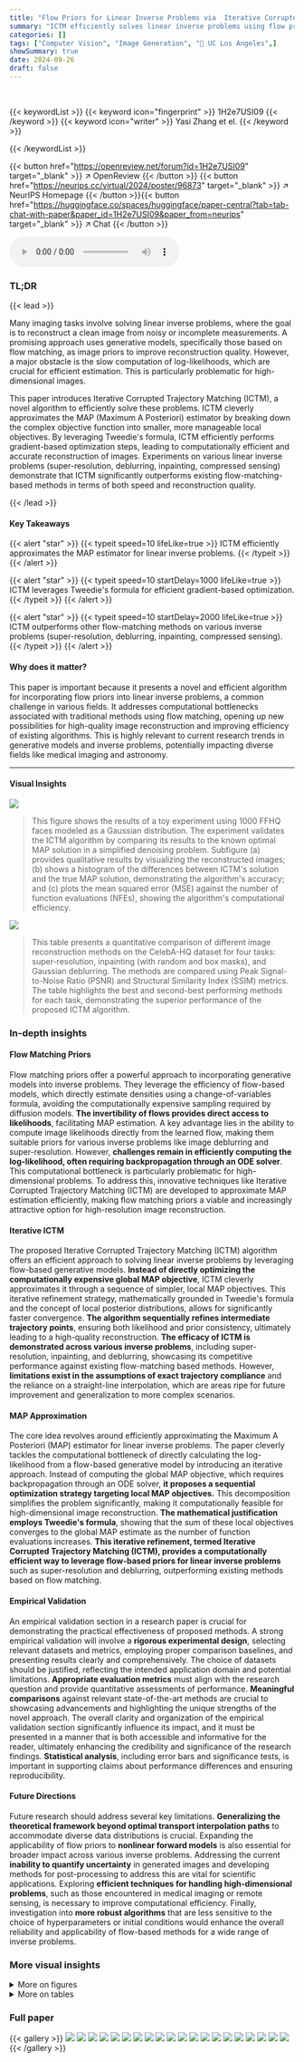 ```yaml
---
title: "Flow Priors for Linear Inverse Problems via  Iterative Corrupted Trajectory Matching"
summary: "ICTM efficiently solves linear inverse problems using flow priors by iteratively optimizing local MAP objectives, outperforming other flow-based methods."
categories: []
tags: ["Computer Vision", "Image Generation", "🏢 UC Los Angeles",]
showSummary: true
date: 2024-09-26
draft: false
---
```


<br>

{{< keywordList >}}
{{< keyword icon="fingerprint" >}} 1H2e7USI09 {{< /keyword >}}
{{< keyword icon="writer" >}} Yasi Zhang et el. {{< /keyword >}}
 
{{< /keywordList >}}

{{< button href="https://openreview.net/forum?id=1H2e7USI09" target="_blank" >}}
↗ OpenReview
{{< /button >}}
{{< button href="https://neurips.cc/virtual/2024/poster/96873" target="_blank" >}}
↗ NeurIPS Homepage
{{< /button >}}{{< button href="https://huggingface.co/spaces/huggingface/paper-central?tab=tab-chat-with-paper&paper_id=1H2e7USI09&paper_from=neurips" target="_blank" >}}
↗ Chat
{{< /button >}}



<audio controls>
    <source src="https://ai-paper-reviewer.com/1H2e7USI09/podcast.wav" type="audio/wav">
    Your browser does not support the audio element.
</audio>


### TL;DR


{{< lead >}}

Many imaging tasks involve solving linear inverse problems, where the goal is to reconstruct a clean image from noisy or incomplete measurements.  A promising approach uses generative models, specifically those based on flow matching, as image priors to improve reconstruction quality. However, a major obstacle is the slow computation of log-likelihoods, which are crucial for efficient estimation.  This is particularly problematic for high-dimensional images. 

This paper introduces Iterative Corrupted Trajectory Matching (ICTM), a novel algorithm to efficiently solve these problems. ICTM cleverly approximates the MAP (Maximum A Posteriori) estimator by breaking down the complex objective function into smaller, more manageable local objectives.  By leveraging Tweedie's formula, ICTM efficiently performs gradient-based optimization steps, leading to computationally efficient and accurate reconstruction of images.  Experiments on various linear inverse problems (super-resolution, deblurring, inpainting, compressed sensing) demonstrate that ICTM significantly outperforms existing flow-matching-based methods in terms of both speed and reconstruction quality.

{{< /lead >}}


#### Key Takeaways

{{< alert "star" >}}
{{< typeit speed=10 lifeLike=true >}} ICTM efficiently approximates the MAP estimator for linear inverse problems. {{< /typeit >}}
{{< /alert >}}

{{< alert "star" >}}
{{< typeit speed=10 startDelay=1000 lifeLike=true >}} ICTM leverages Tweedie's formula for efficient gradient-based optimization. {{< /typeit >}}
{{< /alert >}}

{{< alert "star" >}}
{{< typeit speed=10 startDelay=2000 lifeLike=true >}} ICTM outperforms other flow-matching methods on various inverse problems (super-resolution, deblurring, inpainting, compressed sensing). {{< /typeit >}}
{{< /alert >}}

#### Why does it matter?
This paper is important because it presents a novel and efficient algorithm for incorporating flow priors into linear inverse problems, a common challenge in various fields.  It addresses computational bottlenecks associated with traditional methods using flow matching, opening up new possibilities for high-quality image reconstruction and improving efficiency of existing algorithms. This is highly relevant to current research trends in generative models and inverse problems, potentially impacting diverse fields like medical imaging and astronomy.

------
#### Visual Insights



![](https://ai-paper-reviewer.com/1H2e7USI09/figures_5_1.jpg)

> This figure shows the results of a toy experiment using 1000 FFHQ faces modeled as a Gaussian distribution.  The experiment validates the ICTM algorithm by comparing its results to the known optimal MAP solution in a simplified denoising problem. Subfigure (a) provides qualitative results by visualizing the reconstructed images; (b) shows a histogram of the differences between ICTM's solution and the true MAP solution, demonstrating the algorithm's accuracy; and (c) plots the mean squared error (MSE) against the number of function evaluations (NFEs), showing the algorithm's computational efficiency.





![](https://ai-paper-reviewer.com/1H2e7USI09/tables_6_1.jpg)

> This table presents a quantitative comparison of different image reconstruction methods on the CelebA-HQ dataset for four tasks: super-resolution, inpainting (with random and box masks), and Gaussian deblurring.  The methods are compared using Peak Signal-to-Noise Ratio (PSNR) and Structural Similarity Index (SSIM) metrics.  The table highlights the best and second-best performing methods for each task, demonstrating the superior performance of the proposed ICTM algorithm.





### In-depth insights


#### Flow Matching Priors
Flow matching priors offer a powerful approach to incorporating generative models into inverse problems.  They leverage the efficiency of flow-based models, which directly estimate densities using a change-of-variables formula, avoiding the computationally expensive sampling required by diffusion models. **The invertibility of flows provides direct access to likelihoods**, facilitating MAP estimation. A key advantage lies in the ability to compute image likelihoods directly from the learned flow, making them suitable priors for various inverse problems like image deblurring and super-resolution. However, **challenges remain in efficiently computing the log-likelihood, often requiring backpropagation through an ODE solver**. This computational bottleneck is particularly problematic for high-dimensional problems.  To address this, innovative techniques like Iterative Corrupted Trajectory Matching (ICTM) are developed to approximate MAP estimation efficiently, making flow matching priors a viable and increasingly attractive option for high-resolution image reconstruction.

#### Iterative ICTM
The proposed Iterative Corrupted Trajectory Matching (ICTM) algorithm offers an efficient approach to solving linear inverse problems by leveraging flow-based generative models.  **Instead of directly optimizing the computationally expensive global MAP objective**, ICTM cleverly approximates it through a sequence of simpler, local MAP objectives. This iterative refinement strategy, mathematically grounded in Tweedie's formula and the concept of local posterior distributions, allows for significantly faster convergence.  **The algorithm sequentially refines intermediate trajectory points**, ensuring both likelihood and prior consistency, ultimately leading to a high-quality reconstruction. **The efficacy of ICTM is demonstrated across various inverse problems**, including super-resolution, inpainting, and deblurring, showcasing its competitive performance against existing flow-matching based methods.  However, **limitations exist in the assumptions of exact trajectory compliance** and the reliance on a straight-line interpolation, which are areas ripe for future improvement and generalization to more complex scenarios.

#### MAP Approximation
The core idea revolves around efficiently approximating the Maximum A Posteriori (MAP) estimator for linear inverse problems.  The paper cleverly tackles the computational bottleneck of directly calculating the log-likelihood from a flow-based generative model by introducing an iterative approach.  Instead of computing the global MAP objective, which requires backpropagation through an ODE solver, **it proposes a sequential optimization strategy targeting local MAP objectives.** This decomposition simplifies the problem significantly, making it computationally feasible for high-dimensional image reconstruction. **The mathematical justification employs Tweedie's formula**, showing that the sum of these local objectives converges to the global MAP estimate as the number of function evaluations increases. **This iterative refinement, termed Iterative Corrupted Trajectory Matching (ICTM), provides a computationally efficient way to leverage flow-based priors for linear inverse problems** such as super-resolution and deblurring, outperforming existing methods based on flow matching.

#### Empirical Validation
An empirical validation section in a research paper is crucial for demonstrating the practical effectiveness of proposed methods.  A strong empirical validation will involve a **rigorous experimental design**, selecting relevant datasets and metrics, employing proper comparison baselines, and presenting results clearly and comprehensively.  The choice of datasets should be justified, reflecting the intended application domain and potential limitations.  **Appropriate evaluation metrics** must align with the research question and provide quantitative assessments of performance.  **Meaningful comparisons** against relevant state-of-the-art methods are crucial to showcasing advancements and highlighting the unique strengths of the novel approach.  The overall clarity and organization of the empirical validation section significantly influence its impact, and it must be presented in a manner that is both accessible and informative for the reader, ultimately enhancing the credibility and significance of the research findings.  **Statistical analysis**, including error bars and significance tests, is important in supporting claims about performance differences and ensuring reproducibility.

#### Future Directions
Future research should address several key limitations.  **Generalizing the theoretical framework beyond optimal transport interpolation paths** to accommodate diverse data distributions is crucial.  Expanding the applicability of flow priors to **nonlinear forward models** is also essential for broader impact across various inverse problems.  Addressing the current **inability to quantify uncertainty** in generated images and developing methods for post-processing to address this are vital for scientific applications.  Exploring **efficient techniques for handling high-dimensional problems**, such as those encountered in medical imaging or remote sensing, is necessary to improve computational efficiency.  Finally, investigation into **more robust algorithms** that are less sensitive to the choice of hyperparameters or initial conditions would enhance the overall reliability and applicability of flow-based methods for a wide range of inverse problems.


### More visual insights

<details>
<summary>More on figures
</summary>


![](https://ai-paper-reviewer.com/1H2e7USI09/figures_6_1.jpg)

> This figure shows a qualitative comparison of the image reconstruction results obtained using different methods on the CelebA-HQ dataset for four different tasks: super-resolution, inpainting (random mask), Gaussian deblurring, and inpainting (box mask).  The results show that the method proposed in the paper generates reconstructions that align more closely with the ground truth images compared to other baselines, indicating better quality and higher detail preservation.


![](https://ai-paper-reviewer.com/1H2e7USI09/figures_8_1.jpg)

> This figure shows the ablation study on the step size (η) and guidance weight (λ) hyperparameters of the ICTM algorithm.  The results are presented for four different image reconstruction tasks: super-resolution, inpainting (random), Gaussian deblurring, and inpainting (box).  The plots show the PSNR and SSIM values achieved for various values of η and λ. It demonstrates that the optimal hyperparameter settings for ICTM are relatively consistent across these different tasks, with η = 10⁻² working well for all tasks on the CelebA-HQ dataset and λ values set to 10³ for Gaussian deblurring and 10⁴ for the other tasks.


![](https://ai-paper-reviewer.com/1H2e7USI09/figures_8_2.jpg)

> This figure shows the ablation study on the impact of the number of iterations (K) on the performance of ICTM across different image reconstruction tasks.  It demonstrates that for super-resolution, inpainting, and deblurring, a single iteration (K=1) is optimal. However, for compressed sensing, more iterations are needed to achieve optimal performance, highlighting the increased complexity associated with this task.


![](https://ai-paper-reviewer.com/1H2e7USI09/figures_18_1.jpg)

> This figure shows the ablation study on the impact of the iteration number (K) on the performance of the ICTM algorithm across different inverse problems.  While K=1 suffices for super-resolution, inpainting, and deblurring tasks, compressed sensing requires a larger K value for optimal performance.  The authors hypothesize that the increased complexity of the compressed sensing operator necessitates more iterations to find the optimal solution.


![](https://ai-paper-reviewer.com/1H2e7USI09/figures_18_2.jpg)

> This figure shows the results of a toy experiment to validate the proposed algorithm. The experiment uses a simplified denoising problem where the ground truth is known.  The figure contains three subfigures:  (a) Qualitative Results: Shows visual comparisons of reconstructions obtained via the proposed method with the ground truth. (b) Histogram of Differences: Shows a histogram of the differences between the reconstructions obtained via the proposed method and the ground truth. (c) MSE vs NFES: Shows a plot illustrating the mean squared error (MSE) of the reconstructions as a function of the number of function evaluations (NFEs).


![](https://ai-paper-reviewer.com/1H2e7USI09/figures_19_1.jpg)

> This figure shows 200 samples generated from a flow-based generative model trained on 10,000 samples from a Gaussian distribution.  These samples demonstrate the model's ability to generate new images similar in style to the training data. The images are grayscale and appear to be face-like, although many are blurry or imperfect. This suggests the model has learned some aspects of face structure and variation from its training data but could benefit from further training or adjustments to its architecture.


![](https://ai-paper-reviewer.com/1H2e7USI09/figures_20_1.jpg)

> This figure shows a qualitative comparison of compressed sensing results using different methods. The left side shows the ground truth images, and the right side shows the reconstructed images generated by various methods, including the proposed ICTM method.  Visual inspection reveals that ICTM produces images with fewer artifacts and higher clarity than the alternative methods, demonstrating its superior accuracy in compressed sensing tasks.


![](https://ai-paper-reviewer.com/1H2e7USI09/figures_21_1.jpg)

> This figure shows the results of a toy experiment to validate the proposed ICTM algorithm.  The experiment uses 1000 FFHQ faces modeled as a Gaussian distribution for a denoising task.  It demonstrates the efficacy of ICTM in approximating the true Maximum A Posteriori (MAP) solution. Three subfigures are shown: (a) shows qualitative results comparing the reconstructed images to the ground truth, illustrating the visual fidelity of the algorithm. (b) is a histogram showing the distribution of differences between the results obtained by the algorithm and the true MAP solution, indicating the algorithm's accuracy. (c) is a plot showing the Mean Squared Error (MSE) as a function of the number of function evaluations (NFEs), showcasing the computational efficiency of the ICTM approach.


![](https://ai-paper-reviewer.com/1H2e7USI09/figures_21_2.jpg)

> This figure presents the results of a toy experiment where the authors approximate the Maximum a Posteriori (MAP) solution for a simplified denoising problem using a flow-based model and the proposed Iterative Corrupted Trajectory Matching (ICTM) algorithm.  Subfigure (a) provides qualitative results by visually comparing reconstructions obtained using the ICTM algorithm with the ground truth. Subfigure (b) presents a histogram that visualizes the distribution of differences between the reconstructions obtained with the ICTM algorithm and the true MAP solution for the experiment, illustrating that the algorithm's output is close to the optimal MAP solution. Lastly, subfigure (c) shows a plot of mean square error (MSE) against the number of function evaluations (NFEs), demonstrating the computational efficiency of the proposed algorithm.


![](https://ai-paper-reviewer.com/1H2e7USI09/figures_22_1.jpg)

> This figure shows the ablation study on the number of function evaluations (NFEs) for the super-resolution task. It plots the PSNR and SSIM scores against different NFEs, allowing for a visual analysis of the trade-off between computational cost and performance in the super-resolution task. The results suggest an optimal NFE value that balances both aspects, indicating the efficiency and effectiveness of the proposed method.


</details>




<details>
<summary>More on tables
</summary>


![](https://ai-paper-reviewer.com/1H2e7USI09/tables_7_1.jpg)
> This table shows the quantitative results of compressed sensing experiments on the Human Connectome Project (HCP) T2w dataset using different compression rates (ν).  The table compares the performance of the proposed ICTM method against several baselines (Wavelet Prior, TV Prior, OT-ODE, DPS-ODE) in terms of PSNR and SSIM.  The results highlight the superior performance of ICTM, especially at higher compression rates, demonstrating its robustness in handling complex inverse problems.

![](https://ai-paper-reviewer.com/1H2e7USI09/tables_19_1.jpg)
> This table presents a quantitative comparison of different image reconstruction methods on the CelebA-HQ dataset, focusing on peak signal-to-noise ratio (PSNR) and structural similarity index (SSIM).  The results are organized by method and task (super-resolution, inpainting with random and box masks, and Gaussian deblurring).  The table highlights the superior performance of the proposed ICTM algorithm compared to other baselines by showing the best PSNR and SSIM values in blue.

![](https://ai-paper-reviewer.com/1H2e7USI09/tables_22_1.jpg)
> This table presents a quantitative comparison of different image reconstruction methods on the CelebA-HQ dataset.  The methods are evaluated using Peak Signal-to-Noise Ratio (PSNR) and Structural Similarity Index (SSIM) metrics across four tasks: super-resolution, random inpainting, Gaussian deblurring, and box inpainting. The table highlights the best and second-best performing methods for each task, demonstrating the superior performance of the proposed method.

</details>




### Full paper

{{< gallery >}}
<img src="https://ai-paper-reviewer.com/1H2e7USI09/1.png" class="grid-w50 md:grid-w33 xl:grid-w25" />
<img src="https://ai-paper-reviewer.com/1H2e7USI09/2.png" class="grid-w50 md:grid-w33 xl:grid-w25" />
<img src="https://ai-paper-reviewer.com/1H2e7USI09/3.png" class="grid-w50 md:grid-w33 xl:grid-w25" />
<img src="https://ai-paper-reviewer.com/1H2e7USI09/4.png" class="grid-w50 md:grid-w33 xl:grid-w25" />
<img src="https://ai-paper-reviewer.com/1H2e7USI09/5.png" class="grid-w50 md:grid-w33 xl:grid-w25" />
<img src="https://ai-paper-reviewer.com/1H2e7USI09/6.png" class="grid-w50 md:grid-w33 xl:grid-w25" />
<img src="https://ai-paper-reviewer.com/1H2e7USI09/7.png" class="grid-w50 md:grid-w33 xl:grid-w25" />
<img src="https://ai-paper-reviewer.com/1H2e7USI09/8.png" class="grid-w50 md:grid-w33 xl:grid-w25" />
<img src="https://ai-paper-reviewer.com/1H2e7USI09/9.png" class="grid-w50 md:grid-w33 xl:grid-w25" />
<img src="https://ai-paper-reviewer.com/1H2e7USI09/10.png" class="grid-w50 md:grid-w33 xl:grid-w25" />
<img src="https://ai-paper-reviewer.com/1H2e7USI09/11.png" class="grid-w50 md:grid-w33 xl:grid-w25" />
<img src="https://ai-paper-reviewer.com/1H2e7USI09/12.png" class="grid-w50 md:grid-w33 xl:grid-w25" />
<img src="https://ai-paper-reviewer.com/1H2e7USI09/13.png" class="grid-w50 md:grid-w33 xl:grid-w25" />
<img src="https://ai-paper-reviewer.com/1H2e7USI09/14.png" class="grid-w50 md:grid-w33 xl:grid-w25" />
<img src="https://ai-paper-reviewer.com/1H2e7USI09/15.png" class="grid-w50 md:grid-w33 xl:grid-w25" />
<img src="https://ai-paper-reviewer.com/1H2e7USI09/16.png" class="grid-w50 md:grid-w33 xl:grid-w25" />
<img src="https://ai-paper-reviewer.com/1H2e7USI09/17.png" class="grid-w50 md:grid-w33 xl:grid-w25" />
<img src="https://ai-paper-reviewer.com/1H2e7USI09/18.png" class="grid-w50 md:grid-w33 xl:grid-w25" />
<img src="https://ai-paper-reviewer.com/1H2e7USI09/19.png" class="grid-w50 md:grid-w33 xl:grid-w25" />
<img src="https://ai-paper-reviewer.com/1H2e7USI09/20.png" class="grid-w50 md:grid-w33 xl:grid-w25" />
{{< /gallery >}}